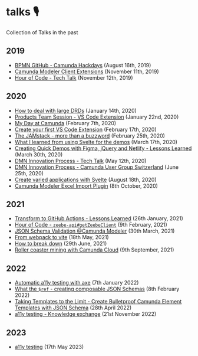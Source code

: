 # talks 🎙️
Collection of Talks in the past 


## 2019
* [BPMN GitHub - Camunda Hackdays](https://speakerdeck.com/pinussilvestrus/bpmn-github-plugin) (August 16th, 2019)
* [Camunda Modeler Client Extensions](https://speakerdeck.com/pinussilvestrus/camunda-modeler-client-extensions) (November 11th, 2019)
* [Hour of Code - Tech Talk](https://speakerdeck.com/pinussilvestrus/the-hour-of-code) (November 12th, 2019)

## 2020
* [How to deal with large DRDs](https://speakerdeck.com/pinussilvestrus/how-to-deal-with-large-drds) (January 14th, 2020)
* [Products Team Session - VS Code Extension](https://speakerdeck.com/pinussilvestrus/products-team-session-vs-code-extension) (January 22nd, 2020)
* [My Day at Camunda](https://speakerdeck.com/pinussilvestrus/my-day-at-camunda) (February 7th, 2020)
* [Create your first VS Code Extension](https://speakerdeck.com/pinussilvestrus/create-your-first-vs-code-extension) (February 17th, 2020)
* [The JAMstack - more  than a buzzword](https://speakerdeck.com/pinussilvestrus/the-jamstack-more-than-a-buzzword) (February 25th, 2020)
* [What I learned from using Svelte for the demos](https://speakerdeck.com/pinussilvestrus/what-i-learned-from-using-svelte-for-the-demos) (March 17th, 2020)
* [Creating Quick Demos with Figma, jQuery and Netlify - Lessons Learned](https://speakerdeck.com/pinussilvestrus/creating-quick-demos) (March 30th, 2020)
* [DMN Innovation Process - Tech Talk](https://speakerdeck.com/pinussilvestrus/tech-talk-dmn-innovation-process) (May 12th, 2020)
* [DMN Innovation Process - Camunda User Group Switzerland](https://www.youtube.com/watch?v=YCIm07D88ps&feature=youtu.be) (June 25th, 2020)
* [Create varied applications with Svelte](https://speakerdeck.com/pinussilvestrus/tech-talk-create-varied-applications-with-svelte) (August 18th, 2020)
* [Camunda Modeler Excel Import Plugin](https://speakerdeck.com/pinussilvestrus/camunda-modeler-excel-import-plugin) (8th October, 2020)

## 2021
* [Transform to GitHub Actions - Lessons Learned](https://speakerdeck.com/pinussilvestrus/transform-to-github-actions) (26th January, 2021)
* [Hour of Code - `zeebe-api#getZeebeClient`](https://cdn.statically.io/gh/pinussilvestrus/talks/master/talks/HourOfCode_getZeebeClient.html) (9th February, 2021)
* [JSON Schema Validation @Camunda Modeler](https://speakerdeck.com/pinussilvestrus/json-schema-validation-at-camunda-modeler) (30th March, 2021)
* [From webpack to vite](https://speakerdeck.com/pinussilvestrus/move-from-webpack-to-vite) (18th May, 2021)
* [How to break down](https://speakerdeck.com/pinussilvestrus/how-to-break-down) (29th June, 2021)
* [Roller coaster mining with Camunda Cloud](https://speakerdeck.com/pinussilvestrus/roller-coaster-mining-with-camunda-cloud) (9th September, 2021)

## 2022
* [Automatic a11y testing with axe](https://speakerdeck.com/pinussilvestrus/automatic-a11y-testing-with-axe) (7th January 2022)
* [What the `$ref` - creating composable JSON Schemas](https://speakerdeck.com/pinussilvestrus/composable-json-schema) (8th February 2022)
* [Taking Templates to the Limit - Create Bulletproof Camunda Element Templates with JSON Schema](https://speakerdeck.com/pinussilvestrus/taking-templates-to-the-limit) (28th April 2022)
* [a11y testing - Knowledge exchange](https://speakerdeck.com/pinussilvestrus/a11y-testing) (21st November 2022)

## 2023
*  [a11y testing](https://speakerdeck.com/pinussilvestrus/a11y-testing-d771bedb-9a56-4e2b-a01f-2b338588aaec) (17th May 2023)